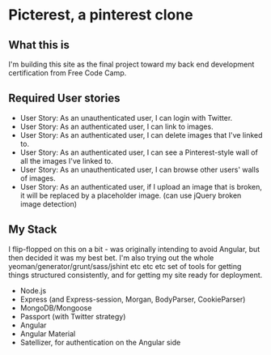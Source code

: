 # Picterest, a pinterest clone

## What this is
I'm building this site as the final project toward my back end development certification from Free Code Camp.

## Required User stories
- User Story: As an unauthenticated user, I can login with Twitter.
- User Story: As an authenticated user, I can link to images.
- User Story: As an authenticated user, I can delete images that I've linked to.
- User Story: As an authenticated user, I can see a Pinterest-style wall of all the images I've linked to.
- User Story: As an unauthenticated user, I can browse other users' walls of images.
- User Story: As an authenticated user, if I upload an image that is broken, it will be replaced by a placeholder image. (can use jQuery broken image detection)

## My Stack
I flip-flopped on this on a bit - was originally intending to avoid Angular, but then decided it was my best bet. I'm also trying out the whole yeoman/generator/grunt/sass/jshint etc etc etc set of tools for getting things structured consistently, and for getting my site ready for deployment.

- Node.js
- Express (and Express-session, Morgan, BodyParser, CookieParser)
- MongoDB/Mongoose
- Passport (with Twitter strategy)
- Angular
- Angular Material
- Satellizer, for authentication on the Angular side
